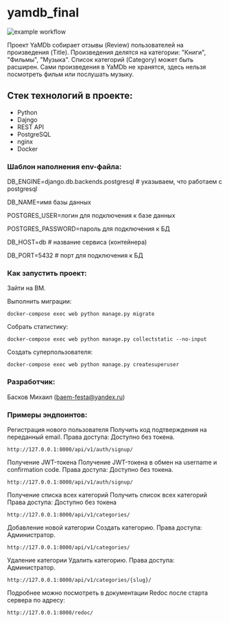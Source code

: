 # yamdb_final
![example workflow](https://github.com/Straga33/yamdb_final/actions/workflows/yamdb_workflow.yml/badge.svg)

Проект YaMDb собирает отзывы (Review) пользователей на произведения (Title). Произведения делятся на категории: "Книги", "Фильмы", "Музыка". Список категорий (Category) может быть расширен.
Сами произведения в YaMDb не хранятся, здесь нельзя посмотреть фильм или послушать музыку.

## Стек технологий в проекте:
- Python
- Dajngo
- REST API
- PostgreSQL
- nginx
- Docker

### Шаблон наполнения env-файла:

DB_ENGINE=django.db.backends.postgresql # указываем, что работаем с postgresql

DB_NAME=имя базы данных

POSTGRES_USER=логин для подключения к базе данных

POSTGRES_PASSWORD=пароль для подключения к БД

DB_HOST=db # название сервиса (контейнера)

DB_PORT=5432 # порт для подключения к БД

### Как запустить проект:

Зайти на ВМ.

Выполнить миграции:
```
docker-compose exec web python manage.py migrate
```

Собрать статистику:
```
docker-compose exec web python manage.py collectstatic --no-input
```

Создать суперпользователя:
```
docker-compose exec web python manage.py createsuperuser
```

### Разработчик:

Басков Михаил (baem-festa@yandex.ru)

### Примеры эндпоинтов:

Регистрация нового пользователя
Получить код подтверждения на переданный email.
Права доступа: Доступно без токена.

```
http://127.0.0.1:8000/api/v1/auth/signup/
```

Получение JWT-токена
Получение JWT-токена в обмен на username и confirmation code.
Права доступа: Доступно без токена.

```
http://127.0.0.1:8000/api/v1/auth/signup/
```

Получение списка всех категорий
Получить список всех категорий
Права доступа: Доступно без токена

```
http://127.0.0.1:8000/api/v1/categories/
```

Добавление новой категории
Создать категорию.
Права доступа: Администратор.

```
http://127.0.0.1:8000/api/v1/categories/
```

Удаление категории
Удалить категорию.
Права доступа: Администратор.

```
http://127.0.0.1:8000/api/v1/categories/{slug}/
```

Подробнее можно посмотреть в документации Redoc после старта сервера по адресу:

```
http://127.0.0.1:8000/redoc/
```
